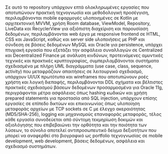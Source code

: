 Σε αυτό το repository υπάρχουν επτά ολοκληρωμένες εργασίες που αποτυπώνουν πρακτική τεχνογνωσία και μεθοδολογική προσέγγιση, περιλαμβάνονται mobile εφαρμογές υλοποιημένες σε Kotlin με αρχιτεκτονική MVVM, χρήση Room database, ViewModel, Repository, LiveData και RecyclerView για αξιόπιστη διαχείριση και παρουσίαση δεδομένων, περιλαμβάνονται web έργα με responsive frontend σε HTML, CSS και JavaScript, καθώς και server side υλοποιήσεις με PHP και σύνδεση σε βάσεις δεδομένων MySQL και Oracle για persistence, υπάρχει πτυχιακή εργασία που εξετάζει την ασφάλεια συναλλαγών σε Centralized και Decentralized Finance με ανάλυση κινδύνων, προτεινόμενες αμυντικές τεχνικές και πρακτικές κρυπτογραφίας, συμπεριλαμβάνονται συστήματα σχεδιασμένα με πλήρη UML διαγράμματα (use case, class, sequence, activity) που μεταφράζουν απαιτήσεις σε λειτουργικό σχεδιασμό, υπάρχουν UI/UX πρωτότυπα και wireframes που αποτυπώνουν ροές χρήστη και λογική διεπαφής, περιλαμβάνονται DDL σχήματα και βέλτιστες πρακτικές σχεδιασμού βάσεων δεδομένων προσαρμοσμένα για Oracle 11g, περιγράφονται μέτρα ασφάλειας όπως hashing κωδικών και χρήση prepared statements για προστασία από SQL injection, υπάρχουν επίσης εργασίες σε επίπεδο δικτύων και επικοινωνίας όπως υλοποίηση μεταφοράς αρχείων με TCP sockets σε C με έλεγχο ακεραιότητας (MD5/SHA-256), logging και μηχανισμούς επαναφοράς μεταφοράς, τέλος κάθε εργασία συνοδεύεται από σύντομη τεκμηρίωση δοκιμών και αξιολόγησης που επιβεβαιώνει την ορθότητα και την ποιότητα των λύσεων, το σύνολο αποτελεί αντιπροσωπευτικό δείγμα δεξιοτήτων που μπορεί να αναφερθεί στο βιογραφικό ως portfolio τεχνογνωσίας σε mobile development, web development, βάσεις δεδομένων, ασφάλεια και σχεδιασμό συστημάτων.
